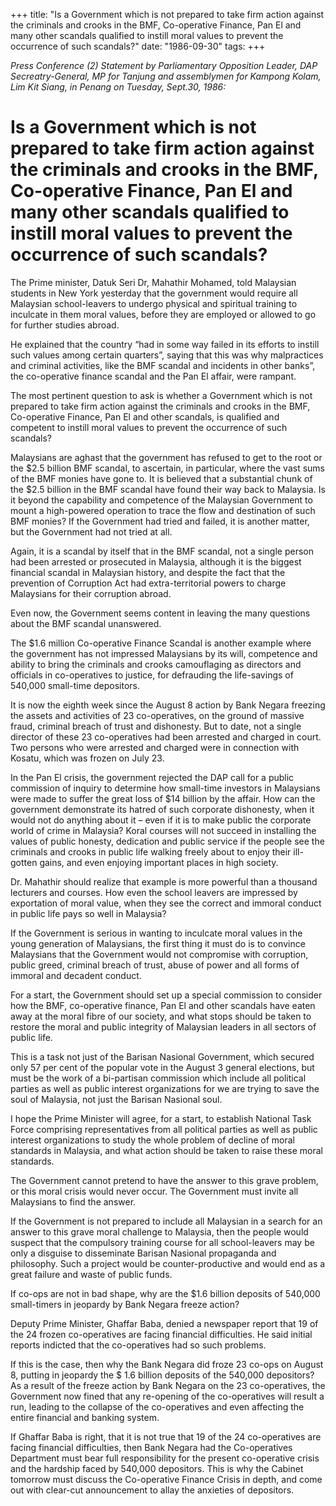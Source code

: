 +++ 
title: "Is a Government which is not prepared to take firm action against the criminals and crooks in the BMF, Co-operative Finance, Pan El and many other scandals qualified to instill moral values to prevent the occurrence of such scandals?"
date: "1986-09-30"
tags:
+++

_Press Conference (2) Statement by Parliamentary Opposition Leader, DAP Secreatry-General, MP for Tanjung and assemblymen for Kampong Kolam, Lim Kit Siang, in Penang on Tuesday, Sept.30, 1986:_

# Is a Government which is not prepared to take firm action against the criminals and crooks in the BMF, Co-operative Finance, Pan El and many other scandals qualified to instill moral values to prevent the occurrence of such scandals?

The Prime minister, Datuk Seri Dr, Mahathir Mohamed, told Malaysian students in New York yesterday that the government would require all Malaysian school-leavers to undergo physical and spiritual training to inculcate in them moral values, before they are employed or allowed to go for further studies abroad.</u>

He explained that the country “had in some way failed in its efforts to instill such values among certain quarters”, saying that this was why malpractices and criminal activities, like the BMF scandal and incidents in other banks”, the co-operative finance scandal and the Pan El affair, were rampant.

The most pertinent question to ask is whether a Government which is not prepared to take firm action against the criminals and crooks in the BMF, Co-operative Finance, Pan El and other scandals, is qualified and competent to instill moral values to prevent the occurrence of such scandals?

Malaysians are aghast that the government has refused to get to the root or the $2.5 billion BMF scandal, to ascertain, in particular, where the vast sums of the BMF monies have gone to. It is believed that a substantial chunk of the $2.5 billion in the BMF scandal have found their way back to Malaysia. Is it beyond the capability and competence of the Malaysian Government to mount a high-powered operation to trace the flow and destination of such BMF monies? If the Government had tried and failed, it is another matter, but the Government had not tried at all.

Again, it is a scandal by itself that in the BMF scandal, not a single person had been arrested or prosecuted in Malaysia, although it is the biggest financial scandal in Malaysian history, and despite the fact that the prevention of Corruption Act had extra-territorial powers to charge Malaysians for their corruption abroad.

Even now, the Government seems content in leaving the many questions about the BMF scandal unanswered.

The $1.6 million Co-operative Finance Scandal is another example where the government has not impressed Malaysians by its will, competence and ability to bring the criminals and crooks camouflaging as directors and officials in co-operatives to justice, for defrauding the life-savings of 540,000 small-time depositors.

It is now the eighth week since the August 8 action by Bank Negara freezing the assets and activities of 23 co-operatives, on the ground of massive fraud, criminal breach of trust and dishonesty. But to date, not a single director of these 23 co-operatives had been arrested and charged in court. Two persons who were arrested and charged were in connection with Kosatu, which was frozen on July 23.

In the Pan El crisis, the government rejected the DAP call for a public commission of inquiry to determine how small-time investors in Malaysians were made to suffer the great loss of $14 billion by the affair. How can the government demonstrate its hatred of such corporate dishonesty, when it would not do anything about it – even if it is to make public the corporate world of crime in Malaysia?
Koral courses will not succeed in installing the values of public honesty, dedication and public service if the people see the criminals and crooks in public life walking freely about to enjoy their ill-gotten gains, and even enjoying important places in high society.

Dr. Mahathir should realize that example is more powerful than a thousand lecturers and courses. How even the school leavers are impressed by exportation of moral value, when they see the correct and immoral conduct in public life pays so well in Malaysia?

If the Government is serious in wanting to inculcate moral values in the young generation of Malaysians, the first thing it must do is to convince Malaysians that the Government would not compromise with corruption, public greed, criminal breach of trust, abuse of power and all forms of immoral and decadent conduct.

For a start, the Government should set up a special commission to consider how the BMF, co-operative finance, Pan El and other scandals have eaten away at the moral fibre of our society, and what stops should be taken to restore the moral and public integrity of Malaysian leaders in all sectors of public life.

This is a task not just of the Barisan Nasional Government, which secured only 57 per cent of the popular vote in the August 3 general elections, but must be the work of a bi-partisan commission which include all political parties as well as public interest organizations for we are trying to save the soul of Malaysia, not just the Barisan Nasional soul.

I hope the Prime Minister will agree, for a start, to establish National Task Force comprising representatives from all political parties as well as public interest organizations to study the whole problem of decline of moral standards in Malaysia, and what action should be taken to raise these moral standards.

The Government cannot pretend to have the answer to this grave problem, or this moral crisis would never occur. The Government must invite all Malaysians to find the answer.

If the Government is not prepared to include all Malaysian in a search for an answer to this grave moral challenge to Malaysia, then the people would suspect that the compulsory training course for all school-leavers may be only a disguise to disseminate Barisan Nasional propaganda and philosophy. Such a project would be counter-productive and would end as a great failure and waste of public funds.

If co-ops are not in bad shape, why are the $1.6 billion deposits of 540,000 small-timers in jeopardy by Bank Negara freeze action?

Deputy Prime Minister, Ghaffar Baba, denied a newspaper report that 19 of the 24 frozen co-operatives are facing financial difficulties. He said initial reports indicted that the co-operatives had so such problems.

If this is the case, then why the Bank Negara did froze 23 co-ops on August 8, putting in jeopardy the $ 1.6 billion deposits of the 540,000 depositors? As a result of the freeze action by Bank Negara on the 23 co-operatives, the Government now fined that any re-opening of the co-operatives will result a run, leading to the collapse of the co-operatives and even affecting the entire financial and banking system.

If Ghaffar Baba is right, that it is not true that 19 of the 24 co-operatives are facing financial difficulties, then Bank Negara had the Co-operatives Department must bear full responsibility for the present co-operative crisis and the hardship faced by 540,000 depositors. This is why the Cabinet tomorrow must discuss the Co-operative Finance Crisis in depth, and come out with clear-cut announcement to allay the anxieties of depositors.
 
